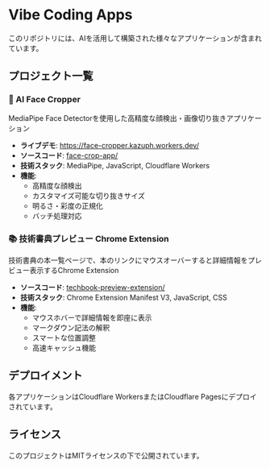 # Vibe Coding Apps

このリポジトリには、AIを活用して構築された様々なアプリケーションが含まれています。

## プロジェクト一覧

### 🎯 AI Face Cropper
MediaPipe Face Detectorを使用した高精度な顔検出・画像切り抜きアプリケーション

- **ライブデモ**: https://face-cropper.kazuph.workers.dev/
- **ソースコード**: [face-crop-app/](./face-crop-app/)
- **技術スタック**: MediaPipe, JavaScript, Cloudflare Workers
- **機能**: 
  - 高精度な顔検出
  - カスタマイズ可能な切り抜きサイズ
  - 明るさ・彩度の正規化
  - バッチ処理対応

### 📚 技術書典プレビュー Chrome Extension
技術書典の本一覧ページで、本のリンクにマウスオーバーすると詳細情報をプレビュー表示するChrome Extension

- **ソースコード**: [techbook-preview-extension/](./techbook-preview-extension/)
- **技術スタック**: Chrome Extension Manifest V3, JavaScript, CSS
- **機能**:
  - マウスホバーで詳細情報を即座に表示
  - マークダウン記法の解釈
  - スマートな位置調整
  - 高速キャッシュ機能

## デプロイメント

各アプリケーションはCloudflare WorkersまたはCloudflare Pagesにデプロイされています。

## ライセンス

このプロジェクトはMITライセンスの下で公開されています。 